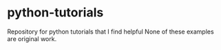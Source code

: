 # python-tutorials
Repository for python tutorials that I find helpful
None of these examples are original work.
